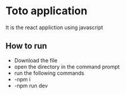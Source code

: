 # Toto application

It is the react appliction using javascript

## How to run 
-  Download the file
- open the directory in the command prompt
- run the following commands
- -npm i
- -npm run dev 
